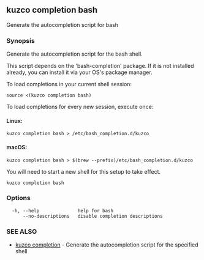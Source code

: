 ## kuzco completion bash

Generate the autocompletion script for bash

### Synopsis

Generate the autocompletion script for the bash shell.

This script depends on the 'bash-completion' package.
If it is not installed already, you can install it via your OS's package manager.

To load completions in your current shell session:

	source <(kuzco completion bash)

To load completions for every new session, execute once:

#### Linux:

	kuzco completion bash > /etc/bash_completion.d/kuzco

#### macOS:

	kuzco completion bash > $(brew --prefix)/etc/bash_completion.d/kuzco

You will need to start a new shell for this setup to take effect.


```
kuzco completion bash
```

### Options

```
  -h, --help              help for bash
      --no-descriptions   disable completion descriptions
```

### SEE ALSO

* [kuzco completion](kuzco_completion.md)	 - Generate the autocompletion script for the specified shell

